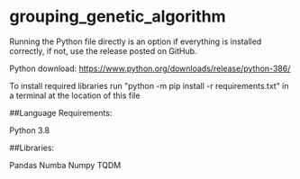 # grouping_genetic_algorithm

Running the Python file directly is an option if everything is installed correctly, if not, use the release posted on GitHub.

Python download: https://www.python.org/downloads/release/python-386/

To install required libraries run "python -m pip install -r requirements.txt" in a terminal at the location of this file

##Language Requirements:

Python 3.8

##Libraries:

Pandas
Numba
Numpy
TQDM
